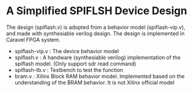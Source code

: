 # A Simplified SPIFLSH Device Design
  The design (spiflash.v) is adopted from a behavior model (spiflash-vip.v), and made with synthesiable verilog design. The design is implemented in Caravel FPGA system.
  - spiflash-vip.v : The device behavior model
  - spiflash.v : A handware (synthesiable verilog) implementation of the spiflash model. (Only support sdr read command)
  - spiflash-tb.v : Testbench to test the function
  - bram.v : Xilinx Block RAM behavior model. Implemented based on the understanding of the BRAM behavior. It is not Xilinx official model

